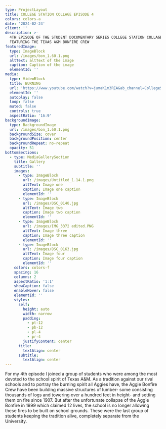 ```yaml
---
type: ProjectLayout
title: COLLEGE STATION COLLAGE EPISODE 4
colors: colors-a
date: '2024-02-24'
client: ''
description: >-
  4TH EPISODE OF THE STUDENT DOCUMENTARY SERIES COLLEGE STATION COLLAGE.
  FEATURING THE TEXAS A&M BONFIRE CREW
featuredImage:
  type: ImageBlock
  url: /images/bon_1.60.1.png
  altText: altText of the image
  caption: Caption of the image
  elementId: ''
media:
  type: VideoBlock
  title: BURNING
  url: 'https://www.youtube.com/watch?v=jumaK1m3REA&ab_channel=CollegeStationCollage'
  elementId: ''
  autoplay: false
  loop: false
  muted: false
  controls: true
  aspectRatio: '16:9'
backgroundImage:
  type: BackgroundImage
  url: /images/bon_1.60.1.png
  backgroundSize: cover
  backgroundPosition: center
  backgroundRepeat: no-repeat
  opacity: 51
bottomSections:
  - type: MediaGallerySection
    title: Gallery
    subtitle: ''
    images:
      - type: ImageBlock
        url: /images/Untitled_1.14.1.png
        altText: Image one
        caption: Image one caption
        elementId: ''
      - type: ImageBlock
        url: /images/DSC_0140.jpg
        altText: Image two
        caption: Image two caption
        elementId: ''
      - type: ImageBlock
        url: /images/IMG_3372 edited.PNG
        altText: Image three
        caption: Image three caption
        elementId: ''
      - type: ImageBlock
        url: /images/DSC_0163.jpg
        altText: Image four
        caption: Image four caption
        elementId: ''
    colors: colors-f
    spacing: 16
    columns: 2
    aspectRatio: '1:1'
    showCaption: false
    enableHover: false
    elementId: ''
    styles:
      self:
        height: auto
        width: narrow
        padding:
          - pt-12
          - pb-12
          - pl-4
          - pr-4
        justifyContent: center
      title:
        textAlign: center
      subtitle:
        textAlign: center
---
```

For my 4th episode I joined a group of students who were among the most devoted to the school spirit of Texas A\&M. As a tradition against our rival schools and to portray the burning spirit all Aggies have, the Aggie Bonfire Crew have been building massive structures of lumber- some consisting thousands of logs and towering over a hundred feet in height- and setting them on fire since 1907. But after the unfortunate collapse of the Aggie Bonfire in 1999 which claimed 12 lives, the school is no longer allowing these fires to be built on school grounds. These were the last group of students keeping the tradition alive, completely separate from the University.
